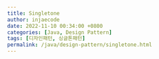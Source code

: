```yaml
---
title: Singletone
author: injaecode
date: 2022-11-10 00:34:00 +0800
categories: [Java, Design Pattern]
tags: [디자인패턴, 싱글톤패턴]
permalink: /java/design-pattern/singletone.html
---
```

